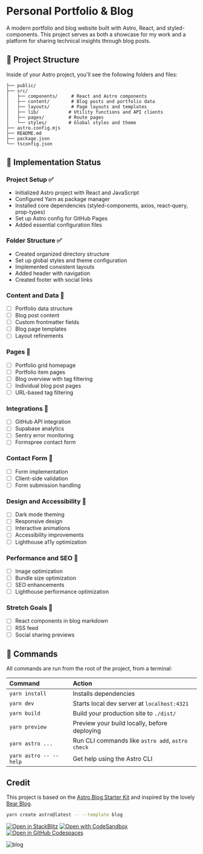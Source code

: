 # Personal Portfolio & Blog

A modern portfolio and blog website built with Astro, React, and styled-components. This project serves as both a showcase for my work and a platform for sharing technical insights through blog posts.

## 🚀 Project Structure

Inside of your Astro project, you'll see the following folders and files:

```text
├── public/
├── src/
│   ├── components/     # React and Astro components
│   ├── content/        # Blog posts and portfolio data
│   ├── layouts/        # Page layouts and templates
│   ├── lib/           # Utility functions and API clients
│   ├── pages/         # Route pages
│   └── styles/        # Global styles and theme
├── astro.config.mjs
├── README.md
├── package.json
└── tsconfig.json
```

## 🎯 Implementation Status

### Project Setup ✅
- Initialized Astro project with React and JavaScript
- Configured Yarn as package manager
- Installed core dependencies (styled-components, axios, react-query, prop-types)
- Set up Astro config for GitHub Pages
- Added essential configuration files

### Folder Structure ✅
- Created organized directory structure
- Set up global styles and theme configuration
- Implemented consistent layouts
- Added header with navigation
- Created footer with social links

### Content and Data 🚧
- [ ] Portfolio data structure
- [ ] Blog post content
- [ ] Custom frontmatter fields
- [ ] Blog page templates
- [ ] Layout refinements

### Pages 🚧
- [ ] Portfolio grid homepage
- [ ] Portfolio item pages
- [ ] Blog overview with tag filtering
- [ ] Individual blog post pages
- [ ] URL-based tag filtering

### Integrations 🚧
- [ ] GitHub API integration
- [ ] Supabase analytics
- [ ] Sentry error monitoring
- [ ] Formspree contact form

### Contact Form 🚧
- [ ] Form implementation
- [ ] Client-side validation
- [ ] Form submission handling

### Design and Accessibility 🚧
- [ ] Dark mode theming
- [ ] Responsive design
- [ ] Interactive animations
- [ ] Accessibility improvements
- [ ] Lighthouse a11y optimization

### Performance and SEO 🚧
- [ ] Image optimization
- [ ] Bundle size optimization
- [ ] SEO enhancements
- [ ] Lighthouse performance optimization

### Stretch Goals 🚧
- [ ] React components in blog markdown
- [ ] RSS feed
- [ ] Social sharing previews

## 🧞 Commands

All commands are run from the root of the project, from a terminal:

| Command                   | Action                                           |
| :------------------------ | :----------------------------------------------- |
| `yarn install`           | Installs dependencies                            |
| `yarn dev`               | Starts local dev server at `localhost:4321`      |
| `yarn build`             | Build your production site to `./dist/`          |
| `yarn preview`           | Preview your build locally, before deploying     |
| `yarn astro ...`         | Run CLI commands like `astro add`, `astro check` |
| `yarn astro -- --help`   | Get help using the Astro CLI                     |

## Credit

This project is based on the [Astro Blog Starter Kit](https://github.com/withastro/astro/tree/latest/examples/blog) and inspired by the lovely [Bear Blog](https://github.com/HermanMartinus/bearblog/).

```sh
yarn create astro@latest -- --template blog
```

[![Open in StackBlitz](https://developer.stackblitz.com/img/open_in_stackblitz.svg)](https://stackblitz.com/github/withastro/astro/tree/latest/examples/blog)
[![Open with CodeSandbox](https://assets.codesandbox.io/github/button-edit-lime.svg)](https://codesandbox.io/p/sandbox/github/withastro/astro/tree/latest/examples/blog)
[![Open in GitHub Codespaces](https://github.com/codespaces/badge.svg)](https://codespaces.new/withastro/astro?devcontainer_path=.devcontainer/blog/devcontainer.json)

![blog](https://github.com/withastro/astro/assets/2244813/ff10799f-a816-4703-b967-c78997e8323d)
